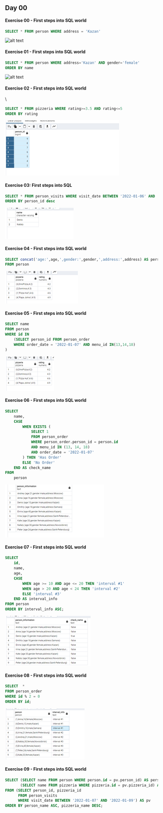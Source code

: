 ## Day 00

#### Exercise 00 - First steps into SQL world


```sql
SELECT * FROM person WHERE address = 'Kazan' 
```
![alt text](image.png)


#### Exercise 01 - First steps into SQL world


```sql
SELECT * FROM person WHERE address='Kazan' AND gender='female'
ORDER BY name
```
![alt text](image1.png)

#### Exercise 02 - First steps into SQL world
\

```sql
SELECT * FROM pizzeria WHERE rating>=3.5 AND rating<=5
ORDER BY rating
```
![alt text](2.png)


#### Exercise 03: First steps into SQL


```sql
SELECT * FROM person_visits WHERE visit_date BETWEEN '2022-01-06' AND '2022-01-09' AND pizzeria_id=2
ORDER BY person_id desc
```
![alt text](3.png)


#### Exercise 04 - First steps into SQL world


```sql
SELECT concat('age:',age,',gender:',gender,',address:',address) AS person_information
FROM person 
```
![alt text](4.png)

#### Exercise 05 - First steps into SQL world


```sql
SELECT name
FROM person
WHERE id IN
	(SELECT person_id FROM person_order
	WHERE order_date = '2022-01-07' AND menu_id IN(13,14,18)
)
```
![alt text](5.png)


#### Exercise 06 - First steps into SQL world


```sql
SELECT 
    name,
    CASE 
        WHEN EXISTS (
            SELECT 1 
            FROM person_order 
            WHERE person_order.person_id = person.id 
            AND menu_id IN (13, 14, 18) 
            AND order_date = '2022-01-07'
        ) THEN 'Has Order'
        ELSE 'No Order'
    END AS check_name
FROM 
    person 
```
![alt text](6.png)

#### Exercise 07 - First steps into SQL world


```sql
SELECT  
    id, 
    name, 
    age, 
    CASE  
        WHEN age >= 10 AND age <= 20 THEN 'interval #1' 
        WHEN age > 20 AND age < 24 THEN 'interval #2' 
        ELSE 'interval #3' 
    END AS interval_info 
FROM person 
ORDER BY interval_info ASC;
```
![alt text](7.png)


#### Exercise 08 - First steps into SQL world


```sql
SELECT  *
FROM person_order
WHERE id % 2 = 0
ORDER BY id;
```
![alt text](8.png)


#### Exercise 09 - First steps into SQL world


```sql
SELECT (SELECT name FROM person WHERE person.id = pv.person_id) AS person_name, 
       (SELECT name FROM pizzeria WHERE pizzeria.id = pv.pizzeria_id) AS pizzeria_name 
FROM (SELECT person_id, pizzeria_id  
      FROM person_visits  
      WHERE visit_date BETWEEN '2022-01-07' AND '2022-01-09') AS pv 
ORDER BY person_name ASC, pizzeria_name DESC;
```
